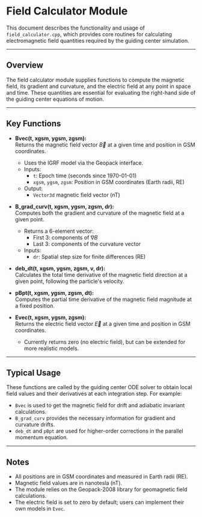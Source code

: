 # Field Calculator Module

This document describes the functionality and usage of `field_calculator.cpp`, which provides core routines for calculating electromagnetic field quantities required by the guiding center simulation.

---

## Overview

The field calculator module supplies functions to compute the magnetic field, its gradient and curvature, and the electric field at any point in space and time. These quantities are essential for evaluating the right-hand side of the guiding center equations of motion.

---

## Key Functions

- **Bvec(t, xgsm, ygsm, zgsm):**  
  Returns the magnetic field vector $\vec{B}$ at a given time and position in GSM coordinates.  
  - Uses the IGRF model via the Geopack interface.
  - Inputs:  
    - `t`: Epoch time (seconds since 1970-01-01)
    - `xgsm`, `ygsm`, `zgsm`: Position in GSM coordinates (Earth radii, RE)
  - Output:  
    - `Vector3d` magnetic field vector (nT)

- **B_grad_curv(t, xgsm, ygsm, zgsm, dr):**  
  Computes both the gradient and curvature of the magnetic field at a given point.  
  - Returns a 6-element vector:  
    - First 3: components of $\nabla B$
    - Last 3: components of the curvature vector
  - Inputs:  
    - `dr`: Spatial step size for finite differences (RE)

- **deb_dt(t, xgsm, ygsm, zgsm, v, dr):**  
  Calculates the total time derivative of the magnetic field direction at a given point, following the particle's velocity.

- **pBpt(t, xgsm, ygsm, zgsm, dt):**  
  Computes the partial time derivative of the magnetic field magnitude at a fixed position.

- **Evec(t, xgsm, ygsm, zgsm):**  
  Returns the electric field vector $\vec{E}$ at a given time and position in GSM coordinates.  
  - Currently returns zero (no electric field), but can be extended for more realistic models.

---

## Typical Usage

These functions are called by the guiding center ODE solver to obtain local field values and their derivatives at each integration step. For example:

- `Bvec` is used to get the magnetic field for drift and adiabatic invariant calculations.
- `B_grad_curv` provides the necessary information for gradient and curvature drifts.
- `deb_dt` and `pBpt` are used for higher-order corrections in the parallel momentum equation.

---

## Notes

- All positions are in GSM coordinates and measured in Earth radii (RE).
- Magnetic field values are in nanotesla (nT).
- The module relies on the Geopack-2008 library for geomagnetic field calculations.
- The electric field is set to zero by default; users can implement their own models in `Evec`.

